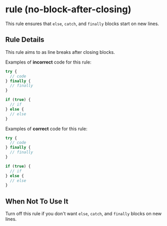 # rule (no-block-after-closing)

This rule ensures that `else`, `catch`, and `finally` blocks start on new lines.

## Rule Details

This rule aims to as line breaks after closing blocks.

Examples of **incorrect** code for this rule:

```js
try {
  // code
} finally {
  // finally
}

if (true) {
  // if
} else {
  // else
}
```

Examples of **correct** code for this rule:

```js
try {
  // code
} finally {
  // finally
}

if (true) {
  // if
} else {
  // else
}
```

## When Not To Use It

Turn off this rule if you don't want `else`, `catch`, and `finally` blocks on new lines.
